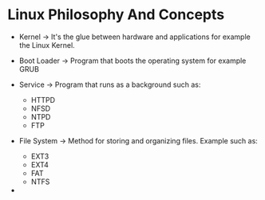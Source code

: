 # Linux Philosophy And Concepts 

- Kernel -> It's the glue between hardware and applications for example the Linux Kernel.
  
- Boot Loader -> Program that boots the operating system for example GRUB
  
- Service -> Program that  runs as a background such as:
  - HTTPD
  - NFSD
  - NTPD
  - FTP
  
- File System -> Method for storing and organizing files. Example such as:
  - EXT3
  - EXT4
  - FAT
  - NTFS
- 